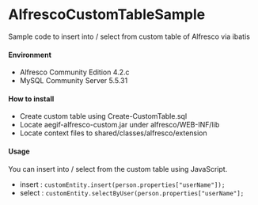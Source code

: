 AlfrescoCustomTableSample
=========================

Sample code to insert into / select from custom table of Alfresco via ibatis

#### Environment
* Alfresco Community Edition 4.2.c
* MySQL Community Server 5.5.31

#### How to install
* Create custom table using Create-CustomTable.sql
* Locate aegif-alfresco-custom.jar under alfresco/WEB-INF/lib
* Locate context files to shared/classes/alfresco/extension

#### Usage
You can insert into / select from the custom table using JavaScript.
* insert : `customEntity.insert(person.properties["userName"]);`
* select : `customEntity.selectByUser(person.properties["userName"];`
